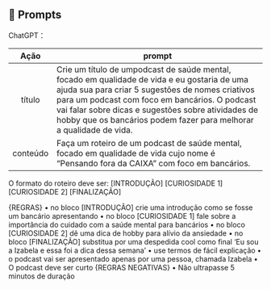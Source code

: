 ## 🧠 Prompts


ChatGPT：

|   Ação   | prompt                                                                                                                                                                                                                                                                         |
| :------: | ------------------------------------------------------------------------------------------------------------------------------------------------------------------------------------------------------------------------------------------------------------------------------ |
|  título  | Crie um título de umpodcast de saúde mental, focado em qualidade de vida e eu gostaria de uma ajuda sua para criar 5 sugestões de nomes criativos para um podcast com  foco em bancários. O podcast vai falar sobre dicas e sugestões sobre atividades de hobby que os bancários podem fazer para melhorar a qualidade de vida.|
| conteúdo | Faça um roteiro de um podcast de saúde mental, focado em qualidade de vida cujo nome é “Pensando fora da CAIXA” com  foco em bancários.
O formato do roteiro deve ser:
[INTRODUÇÃO]
[CURIOSIDADE 1]
[CURIOSIDADE 2]
[FINALIZAÇÃO]

{REGRAS}
•	no bloco [INTRODUÇÃO] crie uma introdução como se fosse um bancário apresentando
•	no bloco [CURIOSIDADE 1] fale sobre a importância do cuidado com a saúde mental para bancários
•	no bloco [CURIOSIDADE 2] dê uma dica de hobby para alívio da ansiedade
•	no bloco [FINALIZAÇÃO] substitua por uma despedida cool como final ‘Eu sou a Izabela e essa foi a dica dessa semana’
•	use termos de fácil explicação
•	o podcast vai ser apresentado apenas por uma pessoa, chamada Izabela
•	O podcast deve ser curto
{REGRAS NEGATIVAS}
•	Não ultrapasse 5 minutos de duração


